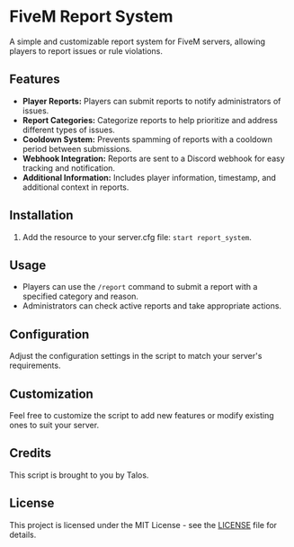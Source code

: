 # FiveM Report System

A simple and customizable report system for FiveM servers, allowing players to report issues or rule violations.

## Features

- **Player Reports:** Players can submit reports to notify administrators of issues.
- **Report Categories:** Categorize reports to help prioritize and address different types of issues.
- **Cooldown System:** Prevents spamming of reports with a cooldown period between submissions.
- **Webhook Integration:** Reports are sent to a Discord webhook for easy tracking and notification.
- **Additional Information:** Includes player information, timestamp, and additional context in reports.




## Installation

1. Add the resource to your server.cfg file: `start report_system`.

## Usage

- Players can use the `/report` command to submit a report with a specified category and reason.
- Administrators can check active reports and take appropriate actions.

## Configuration

Adjust the configuration settings in the script to match your server's requirements.

## Customization

Feel free to customize the script to add new features or modify existing ones to suit your server.

## Credits

This script is brought to you by Talos.

## License

This project is licensed under the MIT License - see the [LICENSE](LICENSE) file for details.
